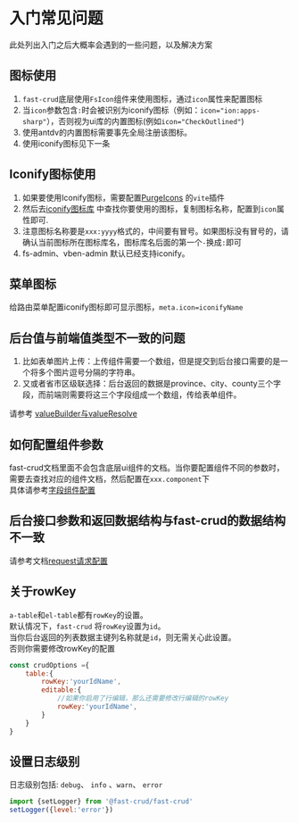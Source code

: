 # 入门常见问题
此处列出入门之后大概率会遇到的一些问题，以及解决方案

## 图标使用
1. `fast-crud`底层使用`FsIcon`组件来使用图标，通过`icon`属性来配置图标
2. 当`icon`参数包含`:`时会被识别为iconify图标（例如：`icon="ion:apps-sharp"`），否则视为ui库的内置图标(例如`icon="CheckOutlined"`)
3. 使用antdv的内置图标需要事先全局注册该图标。
4. 使用iconify图标见下一条

## Iconify图标使用
1. 如果要使用Iconify图标，需要配置[PurgeIcons](https://github.com/antfu/purge-icons) 的`vite`插件
2. 然后去[iconify图标库](https://iconify.design/icon-sets/ion/) 中查找你要使用的图标，复制图标名称，配置到`icon`属性即可.
3. 注意图标名称要是`xxx:yyyy`格式的，中间要有冒号。如果图标没有冒号的，请确认当前图标所在图标库名，图标库名后面的第一个`-`换成`:`即可
4. fs-admin、vben-admin 默认已经支持iconify。

## 菜单图标
 给路由菜单配置iconify图标即可显示图标，`meta.icon=iconifyName`

## 后台值与前端值类型不一致的问题
1. 比如表单图片上传：上传组件需要一个数组，但是提交到后台接口需要的是一个将多个图片逗号分隔的字符串。    
2. 又或者省市区级联选择：后台返回的数据是province、city、county三个字段，而前端则需要将这三个字段组成一个数组，传给表单组件。

请参考 [valueBuilder与valueResolve](/api/crud-options/columns.md#valuebuilder与valueresolve)

## 如何配置组件参数
fast-crud文档里面不会包含底层ui组件的文档。当你要配置组件不同的参数时，需要去查找对应的组件文档，然后配置在`xxx.component`下    
具体请参考[字段组件配置](./component.md#字段组件配置)
 
## 后台接口参数和返回数据结构与fast-crud的数据结构不一致
请参考文档[request请求配置](/api/crud-options/request.html#request-【请求】)


## 关于rowKey
`a-table`和`el-table`都有`rowKey`的设置。       
默认情况下，`fast-crud` 将`rowKey`设置为`id`。      
当你后台返回的列表数据主键列名称就是`id`，则无需关心此设置。  
否则你需要修改rowKey的配置
```js
const crudOptions ={
    table:{
        rowKey:'yourIdName',
        editable:{
            //如果你启用了行编辑，那么还需要修改行编辑的rowKey
            rowKey:'yourIdName',
        }   
    }
}

``` 

## 设置日志级别
日志级别包括: `debug`、 `info` 、`warn`、 `error`
```js
import {setLogger} from '@fast-crud/fast-crud'
setLogger({level:'error'})
```